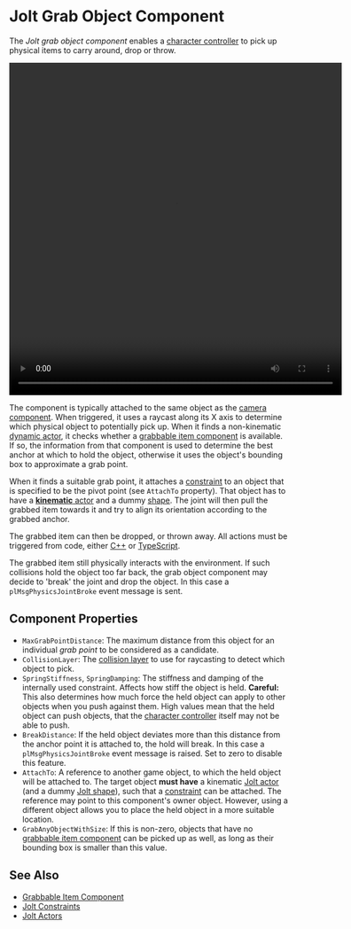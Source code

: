 # Jolt Grab Object Component

The *Jolt grab object component* enables a [character controller](jolt-character-controller.md) to pick up physical items to carry around, drop or throw.

<video src="media/grab-items.webm" width="600" height="600" autoplay loop></video>

The component is typically attached to the same object as the [camera component](../../../graphics/camera-component.md). When triggered, it uses a raycast along its X axis to determine which physical object to potentially pick up. When it finds a non-kinematic [dynamic actor](../actors/jolt-dynamic-actor-component.md), it checks whether a [grabbable item component](../../../gameplay/grabbable-item-component.md) is available. If so, the information from that component is used to determine the best anchor at which to hold the object, otherwise it uses the object's bounding box to approximate a grab point.

When it finds a suitable grab point, it attaches a [constraint](../constraints/jolt-constraints.md) to an object that is specified to be the pivot point (see `AttachTo` property). That object has to have a [**kinematic** actor](../actors/jolt-dynamic-actor-component.md) and a dummy [shape](../collision-shapes/jolt-shapes.md). The joint will then pull the grabbed item towards it and try to align its orientation according to the grabbed anchor.

The grabbed item can then be dropped, or thrown away. All actions must be triggered from code, either [C++](../../../custom-code/cpp/cpp-overview.md) or [TypeScript](../../../custom-code/typescript/typescript-overview.md).

The grabbed item still physically interacts with the environment. If such collisions hold the object too far back, the grab object component may decide to 'break' the joint and drop the object. In this case a `plMsgPhysicsJointBroke` event message is sent.

## Component Properties

* `MaxGrabPointDistance`: The maximum distance from this object for an individual *grab point* to be considered as a candidate.
* `CollisionLayer`: The [collision layer](../collision-shapes/jolt-collision-layers.md) to use for raycasting to detect which object to pick.
* `SpringStiffness`, `SpringDamping`: The stiffness and damping of the internally used constraint. Affects how stiff the object is held. **Careful:** This also determines how much force the held object can apply to other objects when you push against them. High values mean that the held object can push objects, that the [character controller](jolt-character-controller.md) itself may not be able to push.
* `BreakDistance`: If the held object deviates more than this distance from the anchor point it is attached to, the hold will break. In this case a `plMsgPhysicsJointBroke` event message is raised. Set to zero to disable this feature.
* `AttachTo`: A reference to another game object, to which the held object will be attached to. The target object **must have** a kinematic [Jolt actor](../actors/jolt-dynamic-actor-component.md) (and a dummy [Jolt shape](../collision-shapes/jolt-shapes.md)), such that a [constraint](../constraints/jolt-constraints.md) can be attached. The reference may point to this component's owner object. However, using a different object allows you to place the held object in a more suitable location.
* `GrabAnyObjectWithSize`: If this is non-zero, objects that have no [grabbable item component](../../../gameplay/grabbable-item-component.md) can be picked up as well, as long as their bounding box is smaller than this value.

## See Also

* [Grabbable Item Component](../../../gameplay/grabbable-item-component.md)
* [Jolt Constraints](../constraints/jolt-constraints.md)
* [Jolt Actors](../actors/jolt-actors.md)